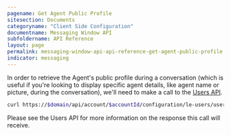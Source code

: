 ```yaml
---
pagename: Get Agent Public Profile
sitesection: Documents
categoryname: "Client Side Configuration"
documentname: Messaging Window API
subfoldername: API Reference
layout: page
permalink: messaging-window-api-api-reference-get-agent-public-profile.html
indicator: messaging
---
```


In order to retrieve the Agent's public profile during a conversation (which is useful if you're looking to display specific agent details, like agent name or picture, during the conversation), we'll need to make a call to the [Users API](https://developers.liveperson.com/users-api-methods-get-user-by-id.html).

```sh
curl https://$domain/api/account/$accountId/configuration/le-users/users/$userId
```

Please see the Users API for more information on the response this call will receive.

